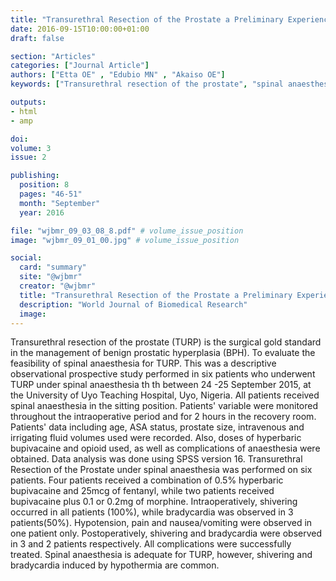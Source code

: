 ```yaml
---
title: "Transurethral Resection of the Prostate a Preliminary Experience in Six Patients Under Spinal Anesthesia at the University of Uyo Teaching Hospital a Case Series"
date: 2016-09-15T10:00:00+01:00
draft: false

section: "Articles"
categories: ["Journal Article"]
authors: ["Etta OE" , "Edubio MN" , "Akaiso OE"]
keywords: ["Transurethral resection of the prostate", "spinal anaesthesia", "preliminary experience"]

outputs: 
- html
- amp

doi:
volume: 3
issue: 2

publishing:
  position: 8
  pages: "46-51"
  month: "September"
  year: 2016

file: "wjbmr_09_03_08_8.pdf" # volume_issue_position
image: "wjbmr_09_01_00.jpg" # volume_issue_position

social:
  card: "summary"
  site: "@wjbmr"
  creator: "@wjbmr"
  title: "Transurethral Resection of the Prostate a Preliminary Experience in Six Patients Under Spinal Anesthesia at the University of Uyo Teaching Hospital a Case Series"
  description: "World Journal of Biomedical Research"
  image:
---
```

Transurethral resection of the prostate (TURP) is the surgical gold standard in the management of benign
prostatic hyperplasia (BPH). To evaluate the feasibility of spinal anaesthesia for TURP. This was a descriptive
observational prospective study performed in six patients who underwent TURP under spinal anaesthesia
th th between 24 -25 September 2015, at the University of Uyo Teaching Hospital, Uyo, Nigeria. All patients
received spinal anaesthesia in the sitting position. Patients' variable were monitored throughout the
intraoperative period and for 2 hours in the recovery room. Patients' data including age, ASA status, prostate
size, intravenous and irrigating fluid volumes used were recorded. Also, doses of hyperbaric bupivacaine and
opioid used, as well as complications of anaesthesia were obtained. Data analysis was done using SPSS version
16. Transurethral Resection of the Prostate under spinal anaesthesia was performed on six patients. Four
patients received a combination of 0.5% hyperbaric bupivacaine and 25mcg of fentanyl, while two patients
received bupivacaine plus 0.1 or 0.2mg of morphine. Intraoperatively, shivering occurred in all patients
(100%), while bradycardia was observed in 3 patients(50%). Hypotension, pain and nausea/vomiting were
observed in one patient only. Postoperatively, shivering and bradycardia were observed in 3 and 2 patients
respectively. All complications were successfully treated. Spinal anaesthesia is adequate for TURP, however,
shivering and bradycardia induced by hypothermia are common. 